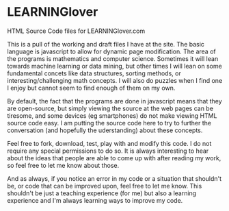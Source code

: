 LEARNINGlover
=============

HTML Source Code files for LEARNINGlover.com

This is a pull of the working and draft files I have at the site. The basic language is javascript to allow for dynamic page modification. The area of the programs is mathematics and computer science. Sometimes it will lean towards machine learning or data mining, but other times I will lean on some fundamental concets like data structures, sorting methods, or interesting/challenging math concepts. I will also do puzzles when I find one I enjoy but cannot seem to find enough of them on my own. 

By default, the fact that the programs are done in javascript means that they are open-source, but simply viewing the source at the web pages can be tiresome, and some devices (eg smartphones) do not make viewing HTML source code easy. I am putting the source code here to try to further the conversation (and hopefully the uderstanding) about these concepts.

Feel free to fork, download, test, play with and modify this code. I do not require any special permissions to do so. It is always interesting to hear about the ideas that people are able to come up with after reading my work, so feel free to let me know about those. 

And as always, if you notice an error in my code or a situation that shouldn't be, or code that can be improved upon, feel free to let me know. This shouldn't be just a teaching experience (for me) but also a learning experience and I'm always learning ways to improve my code. 

